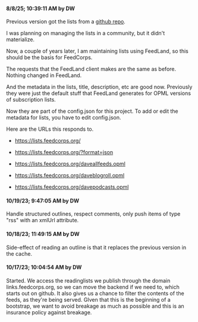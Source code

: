 #### 8/8/25; 10:39:11 AM by DW

Previous version got the lists from a <a href="https://github.com/scripting/a8c-FeedLand-Support/tree/main/lists">github repo</a>. 

I was planning on managing the lists in a community, but it didn't materialize. 

Now, a couple of years later, I am maintaining lists using FeedLand, so this should be the basis for FeedCorps.

The requests that the FeedLand client makes are the same as before. Nothing changed in FeedLand. 

And the metadata in the lists, title, description, etc are good now. Previously they were just the default stuff that FeedLand generates for OPML versions of subscription lists.

Now they are part of the config.json for this project. To add or edit the metadata for lists, you have to edit config.json.

Here are the URLs this responds to.

* https://lists.feedcorps.org/

* https://lists.feedcorps.org/?format=json

* https://lists.feedcorps.org/daveallfeeds.opml

* https://lists.feedcorps.org/daveblogroll.opml

* https://lists.feedcorps.org/davepodcasts.opml

#### 10/19/23; 9:47:05 AM by DW

Handle structured outlines, respect comments, only push items of type "rss" with an xmlUrl attribute.

#### 10/18/23; 11:49:15 AM by DW

Side-effect of reading an outline is that it replaces the previous version in the cache. 

#### 10/17/23; 10:04:54 AM by DW

Started. We access the readinglists we publish through the domain links.feedcorps.org, so we can move the backend if we need to, which starts out on github. It also gives us a chance to filter the contents of the feeds, as they're being served. GIven that this is the beginning of a bootstrap, we want to avoid breakage as much as possible and this is an insurance policy against breakage. 

